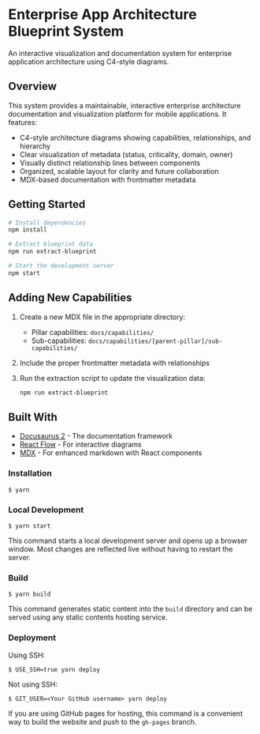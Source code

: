 # Enterprise App Architecture Blueprint System

An interactive visualization and documentation system for enterprise application architecture using C4-style diagrams.

## Overview

This system provides a maintainable, interactive enterprise architecture documentation and visualization platform for mobile applications. It features:

- C4-style architecture diagrams showing capabilities, relationships, and hierarchy
- Clear visualization of metadata (status, criticality, domain, owner)
- Visually distinct relationship lines between components
- Organized, scalable layout for clarity and future collaboration
- MDX-based documentation with frontmatter metadata

## Getting Started

```bash
# Install dependencies
npm install

# Extract blueprint data
npm run extract-blueprint

# Start the development server
npm start
```

## Adding New Capabilities

1. Create a new MDX file in the appropriate directory:
   - Pillar capabilities: `docs/capabilities/`
   - Sub-capabilities: `docs/capabilities/[parent-pillar]/sub-capabilities/`

2. Include the proper frontmatter metadata with relationships

3. Run the extraction script to update the visualization data:
   ```bash
   npm run extract-blueprint
   ```

## Built With

- [Docusaurus 2](https://docusaurus.io/) - The documentation framework
- [React Flow](https://reactflow.dev/) - For interactive diagrams
- [MDX](https://mdxjs.com/) - For enhanced markdown with React components

### Installation

```
$ yarn
```

### Local Development

```
$ yarn start
```

This command starts a local development server and opens up a browser window. Most changes are reflected live without having to restart the server.

### Build

```
$ yarn build
```

This command generates static content into the `build` directory and can be served using any static contents hosting service.

### Deployment

Using SSH:

```
$ USE_SSH=true yarn deploy
```

Not using SSH:

```
$ GIT_USER=<Your GitHub username> yarn deploy
```

If you are using GitHub pages for hosting, this command is a convenient way to build the website and push to the `gh-pages` branch.
